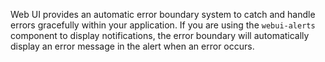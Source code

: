 <webui-data data-page-title="Error Handling" data-page-subtitle=""></webui-data>

Web UI provides an automatic error boundary system to catch and handle errors gracefully within your application. If you are using the `webui-alerts` component to display notifications, the error boundary will automatically display an error message in the alert when an error occurs.
